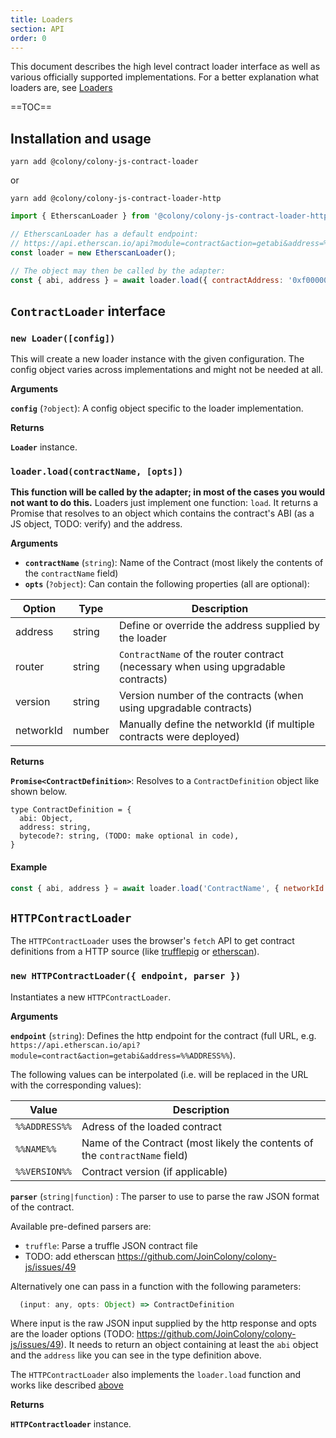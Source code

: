 ```yaml
---
title: Loaders
section: API
order: 0
---
```


This document describes the high level contract loader interface as well as various officially supported implementations. For a better explanation what loaders are, see [Loaders](../docs-loaders)

==TOC==
## Installation and usage

```
yarn add @colony/colony-js-contract-loader
```
or
```
yarn add @colony/colony-js-contract-loader-http
```

```javascript
import { EtherscanLoader } from '@colony/colony-js-contract-loader-http';

// EtherscanLoader has a default endpoint:
// https://api.etherscan.io/api?module=contract&action=getabi&address=%%ADDRESS%%
const loader = new EtherscanLoader();

// The object may then be called by the adapter:
const { abi, address } = await loader.load({ contractAddress: '0xf000000000000000000000000000000000000000'});
 ```


## `ContractLoader` interface

### `new Loader([config])`

This will create a new loader instance with the given configuration. The config object varies across implementations and might not be needed at all.

**Arguments**

**`config`** (`?object`): A config object specific to the loader implementation.

**Returns**

**`Loader`** instance.

### `loader.load(contractName, [opts])`

**This function will be called by the adapter; in most of the cases you would not want to do this.** Loaders just implement one function: `load`. It returns a Promise that resolves to an object which contains the contract's ABI (as a JS object, TODO: verify) and the address.

**Arguments**

* **`contractName`** (`string`): Name of the Contract (most likely the contents of the `contractName` field)
* **`opts`** (`?object`): Can contain the following properties (all are optional):

|Option|Type|Description|
|---|---|---|
|address|string|Define or override the address supplied by the loader|
|router|string|`ContractName` of the router contract (necessary when using upgradable contracts)|
|version|string|Version number of the contracts (when using upgradable contracts)|
|networkId|number|Manually define the networkId (if multiple contracts were deployed)|

**Returns**

**`Promise<ContractDefinition>`**: Resolves to a `ContractDefinition` object like shown below.

```
type ContractDefinition = {
  abi: Object,
  address: string,
  bytecode?: string, (TODO: make optional in code),
}
```

#### Example

```javascript
const { abi, address } = await loader.load('ContractName', { networkId: 99 });
```

## `HTTPContractLoader`

The `HTTPContractLoader` uses the browser's `fetch` API to get contract definitions from a HTTP source (like [trufflepig](https://github.com/JoinColony/trufflepig) or [etherscan](https://etherscan.io/contractsVerified)).

### `new HTTPContractLoader({ endpoint, parser })`

Instantiates a new `HTTPContractLoader`.

**Arguments**

**`endpoint`** (`string`): Defines the http endpoint for the contract (full URL, e.g. `https://api.etherscan.io/api?module=contract&action=getabi&address=%%ADDRESS%%`).

The following values can be interpolated (i.e. will be replaced in the URL with the corresponding values):

|Value|Description|
|---|---|
|`%%ADDRESS%%`|Adress of the loaded contract|
|`%%NAME%%`|Name of the Contract (most likely the contents of the `contractName` field)|
|`%%VERSION%%`|Contract version (if applicable)|

**`parser`** (`string|function`) : The parser to use to parse the raw JSON format of the contract.

Available pre-defined parsers are:

- `truffle`: Parse a truffle JSON contract file
- TODO: add etherscan https://github.com/JoinColony/colony-js/issues/49

Alternatively one can pass in a function with the following parameters:

```javascript
  (input: any, opts: Object) => ContractDefinition
```

Where input is the raw JSON input supplied by the http response and opts are the loader options (TODO: https://github.com/JoinColony/colony-js/issues/49). It needs to return an object containing at least the `abi` object and the `address` like you can see in the type definition above.

The `HTTPContractLoader` also implements the `loader.load` function and works like described [above](#loaderloadcontractname-opts)

**Returns**

**`HTTPContractloader`** instance.
